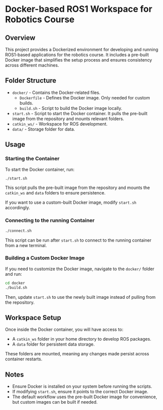 # Docker-based ROS1 Workspace for Robotics Course

## Overview
This project provides a Dockerized environment for developing and running ROS1-based applications for the robotics course. It includes a pre-built Docker image that simplifies the setup process and ensures consistency across different machines.

## Folder Structure
- `docker/` - Contains the Docker-related files.
  - `Dockerfile` - Defines the Docker image. Only needed for custom builds.
  - `build.sh` - Script to build the Docker image locally.
- `start.sh` - Script to start the Docker container. It pulls the pre-built image from the repository and mounts relevant folders.
- `catkin_ws/` - Workspace for ROS development.
- `data/` - Storage folder for data.

## Usage

### Starting the Container
To start the Docker container, run:
```bash
./start.sh
```
This script pulls the pre-built image from the repository and mounts the `catkin_ws` and `data` folders to ensure persistence.

If you want to use a custom-built Docker image, modify `start.sh` accordingly.

### Connecting to the running Container

```bash
./connect.sh
```

This script can be run after `start.sh` to connect to the running container from a new terminal.


### Building a Custom Docker Image
If you need to customize the Docker image, navigate to the `docker/` folder and run:
```bash
cd docker
./build.sh
```
Then, update `start.sh` to use the newly built image instead of pulling from the repository.

## Workspace Setup
Once inside the Docker container, you will have access to:
- A `catkin_ws` folder in your home directory to develop ROS packages.
- A `data` folder for persistent data storage.

These folders are mounted, meaning any changes made persist across container restarts.

## Notes
- Ensure Docker is installed on your system before running the scripts.
- If modifying `start.sh`, ensure it points to the correct Docker image.
- The default workflow uses the pre-built Docker image for convenience, but custom images can be built if needed.


